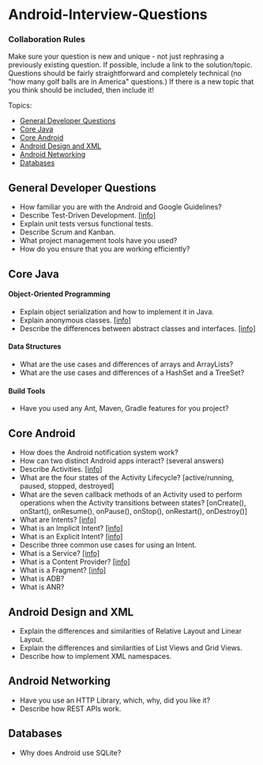 Android-Interview-Questions
===========================
<h3>Collaboration Rules</h3>
<p>Make sure your question is new and unique - not just rephrasing a previously existing question. If possible, include a link to the solution/topic. Questions should be fairly straightforward and completely technical (no "how many golf balls are in America" questions.) If there is a new topic that you think should be included, then include it!</p>

Topics:
<ul>
    <li>
        <a href="#general-developer-questions">General Developer Questions</a>
    </li>
    <li>
        <a href="#core-java">Core Java</a>
    </li>
    <li>
        <a href="#core-android">Core Android</a>
    </li>
    <li>
        <a href="#android-design-and-xml">Android Design and XML</a>
    </li>
    <li>
        <a href="#android-networking">Android Networking</a>
    </li>
    <li>
        <a href="#databases">Databases</a>
    </li>
</ul>

<h2>General Developer Questions</h2>
<ul>
    <li>
        How familiar you are with the Android and Google Guidelines?
    </li>
    <li>
        Describe Test-Driven Development. <a href="http://en.wikipedia.org/wiki/Test-driven_development" target="_blank">[info]</a>
    </li>
    <li>
        Explain unit tests versus functional tests.
    </li>
    <li>
        Describe Scrum and Kanban.
    </li>
    <li>
        What project management tools have you used?
    </li>
    <li>
        How do you ensure that you are working efficiently?
    </li>
</ul>

<h2>Core Java</h2>
<h4>Object-Oriented Programming</h4>
<ul>
    <li>
        Explain object serialization and how to implement it in Java.
    </li>
    <li>
        Explain anonymous classes. <a href="http://docs.oracle.com/javase/tutorial/java/javaOO/anonymousclasses.html" target="_blank">[info]</a>
    </li>
    <li>
        Describe the differences between abstract classes and interfaces. <a href="http://www.javaworld.com/article/2077421/learn-java/abstract-classes-vs-interfaces.html" target="_blank">[info]</a>
    </li>
</ul>

<h4>Data Structures</h4>
<ul>
    <li>
        What are the use cases and differences of arrays and ArrayLists?
    </li>
    <li>
        What are the use cases and differences of a HashSet and a TreeSet?
    </li>
</ul>
<h4>Build Tools</h4>
<ul>
    <li>
        Have you used any Ant, Maven, Gradle features for you project?
    </li>
</ul>

<h2>Core Android</h2>
<ul>
    <li>
        How does the Android notification system work?
    </li>
    <li>
        How can two distinct Android apps interact? (several answers)
    </li>
    <li>
        Describe Activities. <a href="http://developer.android.com/reference/android/app/Activity.html" target="_blank">[info]</a>
    </li>
    <li>
        What are the four states of the Activity Lifecycle? [active/running, paused, stopped, destroyed]
    </li>
    <li>
        What are the seven callback methods of an Activity used to perform operations when the Activity transitions between states? [onCreate(), onStart(), onResume(), onPause(), onStop(), onRestart(), onDestroy()]
    <li>
        What are Intents? <a href="http://developer.android.com/guide/components/intents-filters.html" target="_blank">[info]</a>
    </li>
    <li>
        What is an Implicit Intent? <a href="http://developer.android.com/guide/components/intents-filters.html" target="_blank">[info]</a>
    </li>
    <li>
        What is an Explicit Intent? <a href="http://developer.android.com/guide/components/intents-filters.html" target="_blank">[info]</a>
    </li>
    <li>
        Describe three common use cases for using an Intent.
    </li>
    <li>
        What is a Service? <a href="http://developer.android.com/guide/components/services.html" target="_blank">[info]</a>
    </li>
    <li>
        What is a Content Provider? <a href="http://developer.android.com/guide/topics/providers/content-providers.html" target="_blank">[info]</a>
    </li>
    <li>
        What is a Fragment? <a href="http://developer.android.com/guide/components/fragments.html" target="_blank">[info]</a>
    </li>
    <li>
        What is ADB?
    </li>
    <li>
        What is ANR?
    </li>
</ul>

<h2>Android Design and XML</h2>
<ul>
    <li>
        Explain the differences and similarities of Relative Layout and Linear Layout.
    </li>
    <li>
        Explain the differences and similarities of List Views and Grid Views.
    </li>
    <li>
        Describe how to implement XML namespaces.
    </li>
</ul>

<h2>Android Networking</h2>
<ul>
    <li>
        Have you use an HTTP Library, which, why, did you like it?
    </li>
    <li>
        Describe how REST APIs work.
    </li>
</ul>

<h2>Databases</h2>
<ul>
    <li>
        Why does Android use SQLite?
    </li>
</ul>
